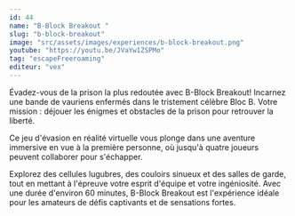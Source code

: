 ```yaml
---
id: 44
name: "B-Block Breakout "
slug: "b-block-breakout"
image: "src/assets/images/experiences/b-block-breakout.png"
youtube: "https://youtu.be/JVaYw1ZSPMo"
tag: "escapeFreeroaming"
editeur: "vex"
---
```


Évadez-vous de la prison la plus redoutée avec B-Block Breakout!
Incarnez une bande de vauriens enfermés dans le tristement célèbre Bloc B. Votre mission : déjouer les énigmes et obstacles de la prison pour retrouver la liberté.

Ce jeu d'évasion en réalité virtuelle vous plonge dans une aventure immersive en vue à la première personne, où jusqu'à quatre joueurs peuvent collaborer pour s'échapper. 

Explorez des cellules lugubres, des couloirs sinueux et des salles de garde, tout en mettant à l'épreuve votre esprit d'équipe et votre ingéniosité.
Avec une durée d'environ 60 minutes, B-Block Breakout est l'expérience idéale pour les amateurs de défis captivants et de sensations fortes.
